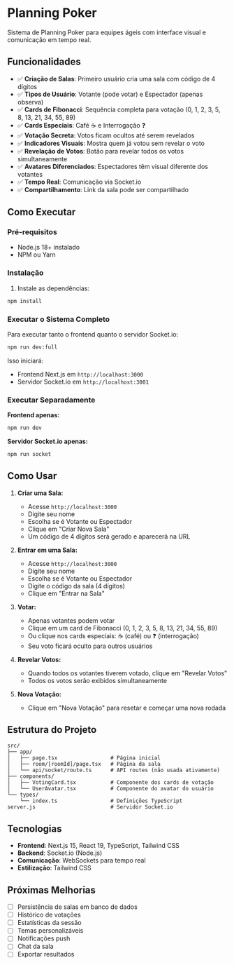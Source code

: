 # Planning Poker

Sistema de Planning Poker para equipes ágeis com interface visual e comunicação em tempo real.

## Funcionalidades

- ✅ **Criação de Salas**: Primeiro usuário cria uma sala com código de 4 dígitos
- ✅ **Tipos de Usuário**: Votante (pode votar) e Espectador (apenas observa)
- ✅ **Cards de Fibonacci**: Sequência completa para votação (0, 1, 2, 3, 5, 8, 13, 21, 34, 55, 89)
- ✅ **Cards Especiais**: Café ☕ e Interrogação ❓
- ✅ **Votação Secreta**: Votos ficam ocultos até serem revelados
- ✅ **Indicadores Visuais**: Mostra quem já votou sem revelar o voto
- ✅ **Revelação de Votos**: Botão para revelar todos os votos simultaneamente
- ✅ **Avatares Diferenciados**: Espectadores têm visual diferente dos votantes
- ✅ **Tempo Real**: Comunicação via Socket.io
- ✅ **Compartilhamento**: Link da sala pode ser compartilhado

## Como Executar

### Pré-requisitos
- Node.js 18+ instalado
- NPM ou Yarn

### Instalação

1. Instale as dependências:
```bash
npm install
```

### Executar o Sistema Completo

Para executar tanto o frontend quanto o servidor Socket.io:

```bash
npm run dev:full
```

Isso iniciará:
- Frontend Next.js em `http://localhost:3000`
- Servidor Socket.io em `http://localhost:3001`

### Executar Separadamente

**Frontend apenas:**
```bash
npm run dev
```

**Servidor Socket.io apenas:**
```bash
npm run socket
```

## Como Usar

1. **Criar uma Sala:**
   - Acesse `http://localhost:3000`
   - Digite seu nome
   - Escolha se é Votante ou Espectador
   - Clique em "Criar Nova Sala"
   - Um código de 4 dígitos será gerado e aparecerá na URL

2. **Entrar em uma Sala:**
   - Acesse `http://localhost:3000`
   - Digite seu nome
   - Escolha se é Votante ou Espectador
   - Digite o código da sala (4 dígitos)
   - Clique em "Entrar na Sala"

3. **Votar:**
   - Apenas votantes podem votar
   - Clique em um card de Fibonacci (0, 1, 2, 3, 5, 8, 13, 21, 34, 55, 89)
   - Ou clique nos cards especiais: ☕ (café) ou ❓ (interrogação)
   - Seu voto ficará oculto para outros usuários

4. **Revelar Votos:**
   - Quando todos os votantes tiverem votado, clique em "Revelar Votos"
   - Todos os votos serão exibidos simultaneamente

5. **Nova Votação:**
   - Clique em "Nova Votação" para resetar e começar uma nova rodada

## Estrutura do Projeto

```
src/
├── app/
│   ├── page.tsx                 # Página inicial
│   ├── room/[roomId]/page.tsx   # Página da sala
│   └── api/socket/route.ts      # API routes (não usada ativamente)
├── components/
│   ├── VotingCard.tsx           # Componente dos cards de votação
│   └── UserAvatar.tsx           # Componente do avatar do usuário
└── types/
    └── index.ts                 # Definições TypeScript
server.js                        # Servidor Socket.io
```

## Tecnologias

- **Frontend**: Next.js 15, React 19, TypeScript, Tailwind CSS
- **Backend**: Socket.io (Node.js)
- **Comunicação**: WebSockets para tempo real
- **Estilização**: Tailwind CSS

## Próximas Melhorias

- [ ] Persistência de salas em banco de dados
- [ ] Histórico de votações
- [ ] Estatísticas da sessão
- [ ] Temas personalizáveis
- [ ] Notificações push
- [ ] Chat da sala
- [ ] Exportar resultados
